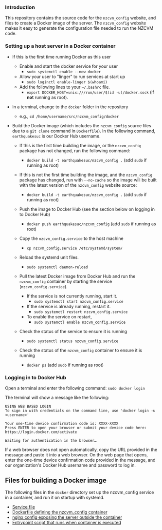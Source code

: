 ### Introduction

This repository contains the source code for the `nzcvm_config` website, and files to create a Docker
image of the server. The `nzcvm_config` website makes it easy to generate the configuration file 
needed to run the NZCVM code.

### Setting up a host server in a Docker container

* If this is the first time running Docker as this user
    * Enable and start the docker service for your user
        * `sudo systemctl enable --now docker`
    * Allow your user to "linger" to run services at start up
        * `sudo loginctl enable-linger $(whoami)`
    * Add the following lines to your `~/.bashrc` file.
        * `export DOCKER_HOST=unix:///run/user/$(id -u)/docker.sock` (if **not** running as root).


* In a terminal, change to the `docker` folder in the repository
    * e.g., `cd /home/username/src/nzcvm_config/docker`
* Build the Docker image (which includes the `nzcvm_config` source files due to a `git clone` command in `Dockerfile`). 
    In the following command, `earthquakesuc` is our Docker Hub username.
    * If this is the first time building the image, or the `nzcvm_config` package has not changed, run the following command:
        * `docker build -t earthquakesuc/nzcvm_config .` (add `sudo` if running as root) 
    * If this is not the first time building the image, and the `nzcvm_config` package has changed, run with `--no-cache` 
      so the image will be built with the latest version of the `nzcvm_config` website source:
        * `docker build -t earthquakesuc/nzcvm_config .` (add `sudo` if running as root) 

    * Push the image to Docker Hub (see the section below on logging in to Docker Hub)
        * `docker push earthquakesuc/nzcvm_config` (add `sudo` if running as root) 

    * Copy the `nzcvm_config.service` to the host machine
        * `cp nzcvm_config.service /etc/systemd/system/`
    * Reload the systemd unit files.
        *  `sudo systemctl daemon-reload`

    * Pull the latest Docker image from Docker Hub and run the `nzcvm_config` container by starting the service (`nzcvm_config.service`).
        * If the service is not currently running, start it.
            * `sudo systemctl start nzcvm_config.service`
        * If the service is already running, restart it.
            * `sudo systemctl restart nzcvm_config.service`
        * To enable the service on restart,
            * `sudo systemctl enable nzcvm_config.service`

    * Check the status of the service to ensure it is running
        * `sudo systemctl status nzcvm_config.service` 

    * Check the status of the `nzcvm_config` container to ensure it is running
        * `docker ps` (add `sudo` if running as root)

### Logging in to Docker Hub
Open a terminal and enter the following command:
`sudo docker login`

The terminal will show a message like the following:

    USING WEB BASED LOGIN
    To sign in with credentials on the command line, use 'docker login -u <username>'

    Your one-time device confirmation code is: XXXX-XXXX
    Press ENTER to open your browser or submit your device code here: https://login.docker.com/activate

    Waiting for authentication in the browser…

If a web browser does not open automatically, copy the URL provided in the message and 
paste it into a web browser. On the web page that opens, enter the one-time device 
confirmation code provided in the message, and our organization's Docker Hub username 
and password to log in.

## Files for building a Docker image

The following files in the `docker` directory set up the nzcvm_config service in a 
container, and run it on startup with systemd. 

- [Service file](docker/nzcvm_config.service)
- [Dockerfile defining the nzcvm_config container](docker/Dockerfile)
- [nginx config exposing the server outside the container](docker/nginx.conf)
- [Entrypoint script that runs when container is executed](docker/start.sh)
